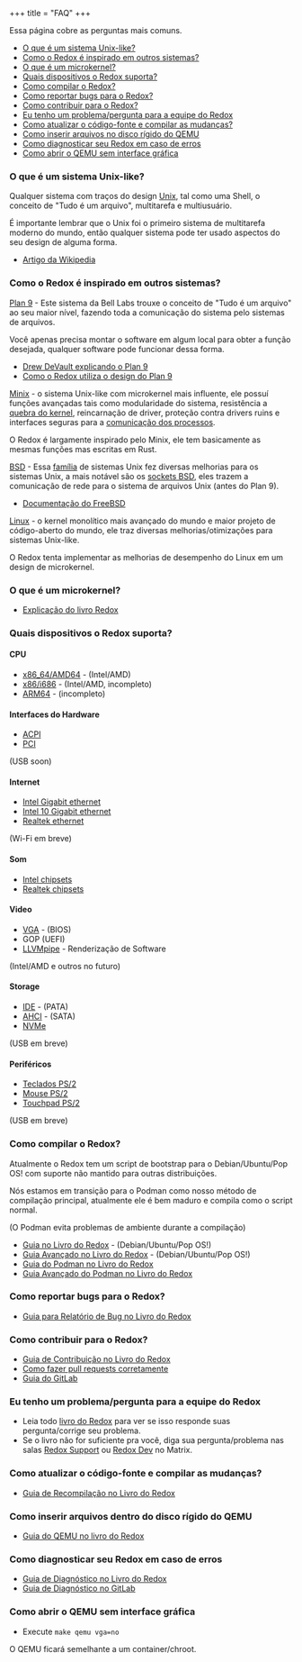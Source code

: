 +++
title = "FAQ"
+++

Essa página cobre as perguntas mais comuns.


- [O que é um sistema Unix-like?](#o-que-%C3%A9-um-sistema-unix-like)
- [Como o Redox é inspirado em outros sistemas?](#como-o-redox-%C3%A9-inspirado-em-outros-sistemas)
- [O que é um microkernel?](#o-que-%C3%A9-um-microkernel)
- [Quais dispositivos o Redox suporta?](#quais-dispositivos-o-redox-suporta)
- [Como compilar o Redox?](#como-compilar-o-redox)
- [Como reportar bugs para o Redox?](#como-reportar-bugs-para-o-redox)
- [Como contribuir para o Redox?](#como-contribuir-para-o-redox)
- [Eu tenho um problema/pergunta para a equipe do Redox](#eu-tenho-um-problemapergunta-para-a-equipe-do-redox)
- [Como atualizar o código-fonte e compilar as mudanças?](#como-atualizar-o-c%C3%B3digo-fonte-e-compilar-as-mudan%C3%A7as)
- [Como inserir arquivos no disco rígido do QEMU](#como-inserir-arquivos-dentro-do-disco-r%C3%ADgido-do-qemu)
- [Como diagnosticar seu Redox em caso de erros](#como-diagnosticar-seu-redox-em-caso-de-erros)
- [Como abrir o QEMU sem interface gráfica](#como-abrir-o-qemu-sem-interface-gr%C3%A1fica)



### O que é um sistema Unix-like?


Qualquer sistema com traços do design [Unix], tal como uma Shell, o conceito de "Tudo é um arquivo", multitarefa e multiusuário.


É importante lembrar que o Unix foi o primeiro sistema de multitarefa moderno do mundo, então qualquer sistema pode ter usado aspectos do seu design de alguma forma.

- [Artigo da Wikipedia]

[Unix]: https://pt.wikipedia.org/wiki/Unix
[Artigo da Wikipedia]: https://pt.wikipedia.org/wiki/Sistema_operacional_tipo_Unix

### Como o Redox é inspirado em outros sistemas?


[Plan 9] - Este sistema da Bell Labs trouxe o conceito de "Tudo é um arquivo" ao seu maior nível, fazendo toda a comunicação do sistema pelo sistemas de arquivos.


Você apenas precisa montar o software em algum local para obter a função desejada, qualquer software pode funcionar dessa forma.

- [Drew DeVault explicando o Plan 9]
- [Como o Redox utiliza o design do Plan 9]


[Plan 9]: http://9p.io/plan9/index.html
[Drew DeVault explicando o Plan 9]: https://drewdevault.com/2022/11/12/In-praise-of-Plan-9.html
[Como o Redox utiliza o design do Plan 9]: https://doc.redox-os.org/book/ch05-00-urls-schemes-resources.html

[Minix] - o sistema Unix-like com microkernel mais influente, ele possuí funções avançadas tais como modularidade do sistema, resistência a [quebra do kernel], reincarnação de driver, proteção contra drivers ruins e interfaces seguras para a [comunicação dos processos].


O Redox é largamente inspirado pelo Minix, ele tem basicamente as mesmas funções mas escritas em Rust.

[Minix]: https://minix3.org/
[quebra do kernel]: https://en.wikipedia.org/wiki/Kernel_panic
[comunicação dos processos]: https://en.wikipedia.org/wiki/Inter-process_communication
[Como o Redox implementa o design de microkernel do Minix]: https://doc.redox-os.org/book/ch04-01-microkernels.html


[BSD] - Essa [família] de sistemas Unix fez diversas melhorias para os sistemas Unix, a mais notável são os [sockets BSD], eles trazem a comunicação de rede para o sistema de arquivos Unix (antes do Plan 9).

- [Documentação do FreeBSD]


[BSD]: https://www.bsd.org/
[família]: https://en.wikipedia.org/wiki/Research_Unix
[sockets BSD]: https://en.wikipedia.org/wiki/Berkeley_sockets
[Documentação do FreeBSD]: https://docs.freebsd.org/en/books/developers-handbook/sockets/

[Linux] - o kernel monolítico mais avançado do mundo e maior projeto de código-aberto do mundo, ele traz diversas melhorias/otimizações para sistemas Unix-like.


O Redox tenta implementar as melhorias de desempenho do Linux em um design de microkernel.

[Linux]: https://www.kernel.org/

### O que é um microkernel?


- [Explicação do livro Redox]

[Explicação do livro Redox]: https://doc.redox-os.org/book/ch04-01-microkernels.html

### Quais dispositivos o Redox suporta?


#### CPU


- [x86_64/AMD64] - (Intel/AMD)
- [x86/i686] - (Intel/AMD, incompleto)
- [ARM64] - (incompleto)

[x86_64/AMD64]: https://gitlab.redox-os.org/redox-os/kernel/-/tree/master/src/arch/x86_64
[x86/i686]: https://gitlab.redox-os.org/redox-os/kernel/-/tree/master/src/arch/x86
[ARM64]: https://gitlab.redox-os.org/redox-os/kernel/-/tree/master/src/arch/aarch64

#### Interfaces do Hardware


- [ACPI]
- [PCI]


(USB soon)

[ACPI]: https://gitlab.redox-os.org/redox-os/drivers/-/tree/master/acpid
[PCI]: https://gitlab.redox-os.org/redox-os/drivers/-/tree/master/pcid

#### Internet


- [Intel Gigabit ethernet]
- [Intel 10 Gigabit ethernet]
- [Realtek ethernet]


(Wi-Fi em breve)

[Intel Gigabit ethernet]: https://gitlab.redox-os.org/redox-os/drivers/-/tree/master/e1000d
[Intel 10 Gigabit ethernet]: https://gitlab.redox-os.org/redox-os/drivers/-/tree/master/ixgbed
[Realtek ethernet]: https://gitlab.redox-os.org/redox-os/drivers/-/tree/master/rtl8168d

#### Som


- [Intel chipsets]
- [Realtek chipsets]

[Intel chipsets]: https://gitlab.redox-os.org/redox-os/drivers/-/tree/master/ihdad
[Realtek chipsets]: https://gitlab.redox-os.org/redox-os/drivers/-/tree/master/ac97d

#### Video


- [VGA] - (BIOS)
- GOP (UEFI)
- [LLVMpipe] - Renderização de Software


(Intel/AMD e outros no futuro)

[VGA]: https://gitlab.redox-os.org/redox-os/drivers/-/tree/master/vesad
[LLVMpipe]: https://docs.mesa3d.org/drivers/llvmpipe.html

#### Storage


- [IDE] - (PATA)
- [AHCI] - (SATA)
- [NVMe]


(USB em breve)

[IDE]: https://gitlab.redox-os.org/redox-os/drivers/-/tree/master/ided
[AHCI]: https://gitlab.redox-os.org/redox-os/drivers/-/tree/master/ahcid
[NVMe]: https://gitlab.redox-os.org/redox-os/drivers/-/tree/master/nvmed

#### Periféricos


- [Teclados PS/2]
- [Mouse PS/2]
- [Touchpad PS/2]


(USB em breve)

[Teclados PS/2]: https://gitlab.redox-os.org/redox-os/drivers/-/tree/master/ps2d
[Mouse PS/2]: https://gitlab.redox-os.org/redox-os/drivers/-/tree/master/ps2d
[Touchpad PS/2]: https://gitlab.redox-os.org/redox-os/drivers/-/tree/master/ps2d


### Como compilar o Redox?


Atualmente o Redox tem um script de bootstrap para o Debian/Ubuntu/Pop OS! com suporte não mantido para outras distribuições.


Nós estamos em transição para o Podman como nosso método de compilação principal, atualmente ele é bem maduro e compila como o script normal.


(O Podman evita problemas de ambiente durante a compilação)


- [Guia no Livro do Redox] - (Debian/Ubuntu/Pop OS!)
- [Guia Avançado no Livro do Redox] - (Debian/Ubuntu/Pop OS!)
- [Guia do Podman no Livro do Redox]
- [Guia Avançado do Podman no Livro do Redox]

[Guia no Livro do Redox]: https://doc.redox-os.org/book/ch02-05-building-redox.html
[Guia Avançado no Livro do Redox]: https://doc.redox-os.org/book/ch08-01-advanced-build.html
[Guia do Podman no Livro do Redox]: https://doc.redox-os.org/book/ch02-06-podman-build.html
[Guia Avançado do Podman no Livro do Redox]: https://doc.redox-os.org/book/ch08-02-advanced-podman-build.html


### Como reportar bugs para o Redox?


- [Guia para Relatório de Bug no Livro do Redox]

[Guia para Relatório de Bug no Livro do Redox]: https://doc.redox-os.org/book/ch12-03-creating-proper-bug-reports.html


### Como contribuir para o Redox?


- [Guia de Contribuição no Livro do Redox]
- [Como fazer pull requests corretamente]
- [Guia do GitLab]


[Guia de Contribuição no Livro do Redox]: https://doc.redox-os.org/book/ch10-02-low-hanging-fruit.html
[Como fazer pull requests corretamente]: https://doc.redox-os.org/book/ch12-04-creating-proper-pull-requests.html
[Guia do GitLab]: https://gitlab.redox-os.org/redox-os/redox/blob/master/CONTRIBUTING.md


### Eu tenho um problema/pergunta para a equipe do Redox


- Leia todo [livro do Redox] para ver se isso responde suas pergunta/corrige seu problema.
- Se o livro não for suficiente pra você, diga sua pergunta/problema nas salas [Redox Support] ou [Redox Dev] no Matrix.

[livro do Redox]: https://doc.redox-os.org/book/
[Redox Support]: https://matrix.to/#/#redox-support:matrix.org
[Redox Dev]: https://matrix.to/#/#redox-dev:matrix.org


### Como atualizar o código-fonte e compilar as mudanças?


- [Guia de Recompilação no Livro do Redox]

[Guia de Recompilação no Livro do Redox]: https://doc.redox-os.org/book/ch09-02-coding-and-building.html#the-full-rebuild-cycle


### Como inserir arquivos dentro do disco rígido do QEMU


- [Guia do QEMU no livro do Redox]

[Guia do QEMU no livro do Redox]: https://doc.redox-os.org/book/ch09-02-coding-and-building.html#patch-an-image


### Como diagnosticar seu Redox em caso de erros


- [Guia de Diagnóstico no Livro do Redox]
- [Guia de Diagnóstico no GitLab]

[Guia de Diagnóstico no Livro do Redox]: https://doc.redox-os.org/book/ch08-05-troubleshooting.html
[Guia de Diagnóstico no GitLab]: https://gitlab.redox-os.org/redox-os/redox#help-redox-wont-compile


### Como abrir o QEMU sem interface gráfica


- Execute `make qemu vga=no`


O QEMU ficará semelhante a um container/chroot.
